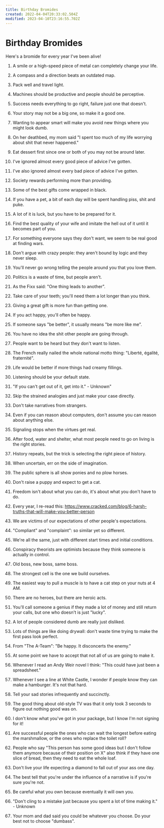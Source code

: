 ```yaml
---
title: Birthday Bromides
created: 2022-04-04T20:33:02.504Z
modified: 2023-04-10T23:16:55.702Z
---
```


# Birthday Bromides

Here's a bromide for every year I've been alive!

1. A smile or a high-speed piece of metal can completely change your life.

1. A compass and a direction beats an outdated map.

1. Pack well and travel light.

1. Machines should be productive and people should be perceptive.

1. Success needs everything to go right, failure just one that doesn't.

1. Your story may not be a big one, so make it a good one.

1. Wanting to appear smart will make you avoid new things where you might look dumb.

1. On her deathbed, my mom said "I spent too much of my life worrying about shit that never happened."

1. Eat dessert first since one or both of you may not be around later.

1. I've ignored almost every good piece of advice I've gotten.

1. I've also ignored almost every bad piece of advice I've gotten.

1. Society rewards performing more than providing.

1. Some of the best gifts come wrapped in black.

1. If you have a pet, a bit of each day will be spent handling piss, shit and puke.

1. A lot of it is luck, but you have to be prepared for it.

1. Find the best quality of your wife and imitate the hell out of it until it becomes part of you.

1. For something everyone says they don't want, we seem to be real good at finding wars.

1. Don't argue with crazy people: they aren't bound by logic and they never sleep.

1. You'll never go wrong telling the people around you that you love them.

1. Politics is a waste of time, but people aren't.

1. As the Fixx said: "One thing leads to another".

1. Take care of your teeth; you'll need them a lot longer than you think.

1. Giving a great gift is more fun than getting one.

1. If you act happy, you'll often be happy.

1. If someone says "be better", it usually means "be more like me".

1. You have no idea the shit other people are going through.

1. People want to be heard but they don't want to listen.

1. The French really nailed the whole national motto thing: "Liberté, égalité, fraternité".

1. Life would be better if more things had creamy fillings.

1. Listening should be your default state.

1. "If you can't get out of it, get into it." - Unknown"

1. Skip the strained analogies and just make your case directly.

1. Don't take narratives from strangers.

1. Even if you can reason about computers, don't assume you can reason about anything else.

1. Signaling stops when the virtues get real.

1. After food, water and shelter, what most people need to go on living is the right stories.

1. History repeats, but the trick is selecting the right piece of history.

1. When uncertain, err on the side of imagination.

1. The public sphere is all show ponies and no plow horses.

1. Don't raise a puppy and expect to get a cat.

1. Freedom isn't about what you can do, it's about what you don't have to do.

1. Every year, I re-read this: https://www.cracked.com/blog/6-harsh-truths-that-will-make-you-better-person

1. We are victims of our expectations of other people's expectations.

1. "Compliant" and "complaint": so similar yet so different.

1. We're all the same, just with different start times and initial conditions.

1. Conspiracy theorists are optimists because they think someone is actually in control.

1. Old boss, new boss, same boss.

1. The strongest cell is the one we build ourselves.

1. The easiest way to pull a muscle is to have a cat step on your nuts at 4 AM.

1. There are no heroes, but there are heroic acts.

1. You'll call someone a genius if they made a lot of money and still return your calls, but one who doesn't is just "lucky".

1. A lot of people considered dumb are really just disliked.

1. Lots of things are like doing drywall: don't waste time trying to make the first pass look perfect.

1. From "The A-Team": "Be happy. It disconcerts the enemy."

1. At some point we have to accept that not all of us are going to make it.

1. Whenever I read an Andy Weir novel I think: "This could have just been a spreadsheet."

1. Whenever I see a line at White Castle, I wonder if people know they can make a hamburger. It's not that hard.

1. Tell your sad stories infrequently and succinctly.

1. The good thing about old-style TV was that it only took 3 seconds to figure out nothing good was on.

1. I don't know what you've got in your package, but I know I'm not signing for it!

1. Are successful people the ones who can wait the longest before eating the marshmallow, or the ones who replace the toilet roll?

1. People who say "This person has some good ideas but I don't follow them anymore because of their position on X" also think if they have one slice of bread, then they need to eat the whole loaf.

1. Don't live your life expecting a diamond to fall out of your ass one day.

1. The best tell that you're under the influence of a narrative is if you're sure you're not.

1. Be careful what you own because eventually it will own you.

1. "Don't cling to a mistake just because you spent a lot of time making it." - Unknown

1. Your mom and dad said you could be whatever you choose. Do your best not to choose "dumbass".
